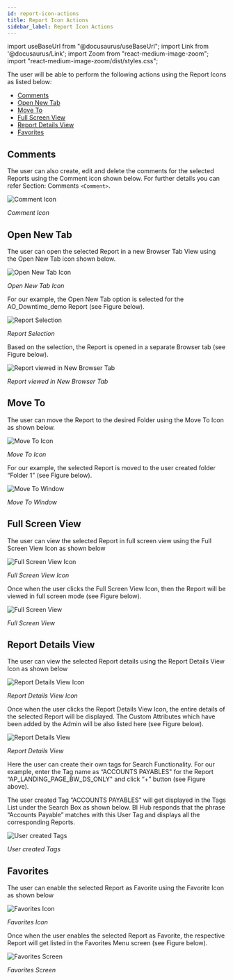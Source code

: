 ```yaml
---
id: report-icon-actions
title: Report Icon Actions
sidebar_label: Report Icon Actions
---
```

import useBaseUrl from "@docusaurus/useBaseUrl";
import Link from '@docusaurus/Link';
import Zoom from "react-medium-image-zoom";
import "react-medium-image-zoom/dist/styles.css";

The user will be able to perform the following actions using the Report Icons as listed below:

- [Comments](#comments)
- [Open New Tab](#open-new-tab)
- [Move To](#move-to)
- [Full Screen View](#full-screen-view)
- [Report Details View](#report-details-view)
- [Favorites](#favorites)

## Comments

The user can also create, edit and delete the comments for the selected Reports using the Comment icon shown below. For further details you can refer Section: Comments `<Comment>`.

  <div style={{textAlign: 'center'}}>
    <Zoom>
      <img alt="Comment Icon" src={useBaseUrl('doc-images/user-guide/cicon.png')}/>
    </Zoom>
  </div>

*Comment Icon*

## Open New Tab

The user can open the selected Report in a new Browser Tab View using the Open New Tab icon shown below.

  <div style={{textAlign: 'center'}}>
    <Zoom>
      <img alt="Open New Tab Icon" src={useBaseUrl('doc-images/user-guide/ticon.png')}/>
    </Zoom>
  </div>

*Open New Tab Icon*

For our example, the Open New Tab option is selected for the AO_Downtime_demo Report (see Figure below).

  <div style={{textAlign: 'center'}}>
    <Zoom>
      <img alt="Report Selection" src={useBaseUrl('doc-images/user-guide/ticon1.png')}/>
    </Zoom>
  </div>

*Report Selection*

Based on the selection, the Report is opened in a separate Browser tab (see Figure below).

  <div style={{textAlign: 'center'}}>
    <Zoom>
      <img alt="Report viewed in New Browser Tab" src={useBaseUrl('doc-images/user-guide/ticon2.png')}/>
    </Zoom>
  </div>

*Report viewed in New Browser Tab*

## Move To

The user can move the Report to the desired Folder using the Move To Icon as shown below.

  <div style={{textAlign: 'center'}}>
    <Zoom>
      <img alt="Move To Icon" src={useBaseUrl('doc-images/user-guide/cf18.png')}/>
    </Zoom>
  </div>

*Move To Icon*

For our example, the selected Report is moved to the user created folder “Folder 1” (see Figure below).

  <div style={{textAlign: 'center'}}>
    <Zoom>
      <img alt="Move To Window" src={useBaseUrl('doc-images/user-guide/cf19.png')}/>
    </Zoom>
  </div>

*Move To Window*

## Full Screen View

The user can view the selected Report in full screen view using the Full Screen View Icon as shown below

  <div style={{textAlign: 'center'}}>
    <Zoom>
      <img alt="Full Screen View Icon" src={useBaseUrl('doc-images/user-guide/cf20.png')}/>
    </Zoom>
  </div>

*Full Screen View Icon*

Once when the user clicks the Full Screen View Icon, then the Report will be viewed in full screen mode (see Figure below).

  <div style={{textAlign: 'center'}}>
    <Zoom>
      <img alt="Full Screen View" src={useBaseUrl('doc-images/user-guide/cf21.png')}/>
    </Zoom>
  </div>

*Full Screen View*

## Report Details View

The user can view the selected Report details using the Report Details View Icon as shown below

  <div style={{textAlign: 'center'}}>
    <Zoom>
      <img alt="Report Details View Icon" src={useBaseUrl('doc-images/user-guide/cf22.png')}/>
    </Zoom>
  </div>

*Report Details View Icon*

Once when the user clicks the Report Details View Icon, the entire details of the selected Report will be displayed. The Custom Attributes which have been added by the Admin will be also listed here (see Figure below).

  <div style={{textAlign: 'center'}}>
    <Zoom>
      <img alt="Report Details View" src={useBaseUrl('doc-images/user-guide/cf23.png')}/>
    </Zoom>
  </div>

*Report Details View*

Here the user can create their own tags for Search Functionality. For our example, enter the Tag name as “ACCOUNTS PAYABLES" for the Report “AP_LANDING_PAGE_BW_DS_ONLY" and click “+” button (see Figure above).

The user created Tag “ACCOUNTS PAYABLES” will get displayed in the Tags List under the Search Box as shown below. BI Hub responds that the phrase “Accounts Payable” matches with this User Tag and displays all the corresponding Reports.

  <div style={{textAlign: 'center'}}>
    <Zoom>
      <img alt="User created Tags" src={useBaseUrl('doc-images/user-guide/cf24.png')}/>
    </Zoom>
  </div>

*User created Tags*

## Favorites

The user can enable the selected Report as Favorite using the Favorite Icon as shown below

  <div style={{textAlign: 'center'}}>
    <Zoom>
      <img alt="Favorites Icon" src={useBaseUrl('doc-images/user-guide/cf25.png')}/>
    </Zoom>
  </div>

*Favorites Icon*

Once when the user enables the selected Report as Favorite, the respective Report will get listed in the Favorites Menu screen (see Figure below).

  <div style={{textAlign: 'center'}}>
    <Zoom>
      <img alt="Favorites Screen" src={useBaseUrl('doc-images/user-guide/cf26.png')}/>
    </Zoom>
  </div>

*Favorites Screen*